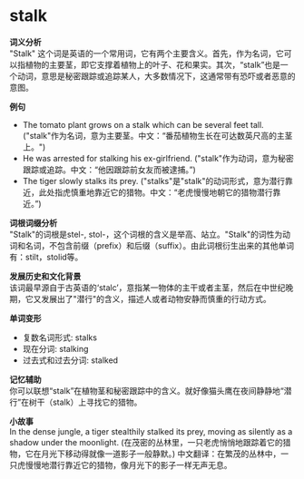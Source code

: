 # stalk

**词义分析**  
"Stalk" 这个词是英语的一个常用词，它有两个主要含义。首先，作为名词，它可以指植物的主要茎，即它支撑着植物上的叶子、花和果实。其次，“stalk”也是一个动词，意思是秘密跟踪或追踪某人，大多数情况下，这通常带有恐吓或者恶意的意图。

  

**例句**

  

*   The tomato plant grows on a stalk which can be several feet tall. ("stalk"作为名词，意为主要茎。中文：“番茄植物生长在可达数英尺高的主茎上。")
*   He was arrested for stalking his ex-girlfriend. ("stalk"作为动词，意为秘密跟踪或追踪。中文：“他因跟踪前女友而被逮捕。”)
*   The tiger slowly stalks its prey. ("stalks"是"stalk"的动词形式，意为潜行靠近，此处指虎慎重地靠近它的猎物。中文：“老虎慢慢地朝它的猎物潜行靠近。”)

  

**词根词缀分析**  
"Stalk"的词根是stel-, stol-，这个词根的含义是举高、站立。"Stalk"的词性为动词和名词，不包含前缀（prefix）和后缀（suffix）。由此词根衍生出来的其他单词有：stilt，stolid等。

  

**发展历史和文化背景**  
该词最早源自于古英语的‘stalc’，意指某一物体的主干或者主茎，然后在中世纪晚期，它又发展出了"潜行"的含义，描述人或者动物安静而慎重的行动方式。

  

**单词变形**

  

*   复数名词形式: stalks
*   现在分词: stalking
*   过去式和过去分词: stalked

  

**记忆辅助**  
你可以联想“stalk”在植物茎和秘密跟踪中的含义。就好像猫头鹰在夜间静静地“潜行”在树干（stalk）上寻找它的猎物。

  

**小故事**  
In the dense jungle, a tiger stealthily stalked its prey, moving as silently as a shadow under the moonlight. (在茂密的丛林里，一只老虎悄悄地跟踪着它的猎物，它在月光下移动得就像一道影子一般静默。) 中文翻译：在繁茂的丛林中，一只虎慢慢地潜行靠近它的猎物，像月光下的影子一样无声无息。
